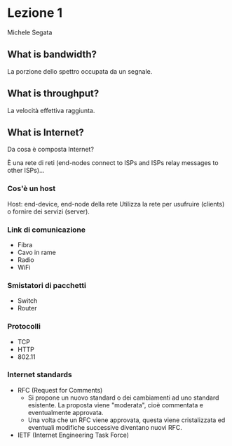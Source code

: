 # Lezione 1

Michele Segata

## What is bandwidth?

La porzione dello spettro occupata da un segnale.

## What is throughput?

La velocità effettiva raggiunta.

## What is Internet?

Da cosa è composta Internet?

È una rete di reti (end-nodes connect to ISPs and ISPs relay messages to other
ISPs)...

### Cos'è un host

Host: end-device, end-node della rete
Utilizza la rete per usufruire (clients) o fornire dei servizi (server).

### Link di comunicazione

* Fibra
* Cavo in rame
* Radio
* WiFi

### Smistatori di pacchetti

* Switch
* Router

### Protocolli

* TCP
* HTTP
* 802.11

### Internet standards

* RFC (Request for Comments)
    * Si propone un nuovo standard o dei cambiamenti ad uno standard esistente.
      La proposta viene "moderata", cioè commentata e eventualmente approvata.
    * Una volta che un RFC viene approvata, questa viene cristalizzata ed
      eventuali modifiche successive diventano nuovi RFC.
* IETF (Internet Engineering Task Force)
